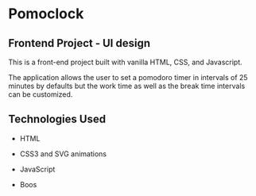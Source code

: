 # Pomoclock

## Frontend Project - UI design


This is a front-end project built with vanilla HTML, CSS, and Javascript.

The application allows the user to set a pomodoro timer in intervals of 25 minutes by defaults but the work time as well as the break time intervals can be customized.


## Technologies Used

* HTML

* CSS3 and SVG animations

* JavaScript

* Boos